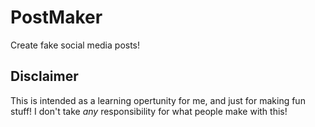 # PostMaker
Create fake social media posts!

## Disclaimer
This is intended as a learning opertunity for me, and just for making fun stuff! I don't take *any* responsibility for what people make with this!
